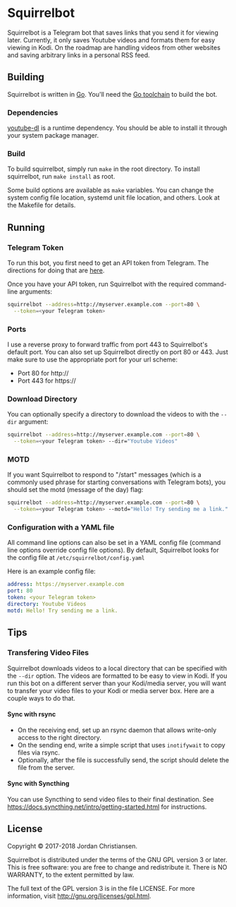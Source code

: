 Squirrelbot
===========

Squirrelbot is a Telegram bot that saves links that you send it for viewing
later. Currently, it only saves Youtube videos and formats them for easy viewing
in Kodi. On the roadmap are handling videos from other websites and saving
arbitrary links in a personal RSS feed.

Building
--------

Squirrelbot is written in [Go](https://golang.org). You'll need the [Go
toolchain](https://golang.org/doc/install) to build the bot.

### Dependencies

[youtube-dl](https://rg3.github.io/youtube-dl/) is a runtime dependency. You
should be able to install it through your system package manager.

### Build

To build squirrelbot, simply run `make` in the root directory. To install
squirrelbot, run `make install` as root.

Some build options are available as `make` variables. You can change the system
config file location, systemd unit file location, and others. Look at the
Makefile for details.

Running
-------

### Telegram Token

To run this bot, you first need to get an API token from Telegram. The
directions for doing that are [here](https://core.telegram.org/bots).

Once you have your API token, run Squirrelbot with the required command-line
arguments:

```sh
squirrelbot --address=http://myserver.example.com --port=80 \
  --token=<your Telegram token>
```

### Ports

I use a reverse proxy to forward traffic from port 443 to Squirrelbot's default
port. You can also set up Squirrelbot directly on port 80 or 443. Just make sure
to use the appropriate port for your url scheme:

*	Port 80 for http://
*	Port 443 for https://

### Download Directory

You can optionally specify a directory to download the videos to with the
`--dir` argument:

```sh
squirrelbot --address=http://myserver.example.com --port=80 \
  --token=<your Telegram token> --dir="Youtube Videos"
```

### MOTD

If you want Squirrelbot to respond to "/start" messages (which is a commonly
used phrase for starting conversations with Telegram bots), you should set the
motd (message of the day) flag:

```sh
squirrelbot --address=http://myserver.example.com --port=80 \
  --token=<your Telegram token> --motd="Hello! Try sending me a link."
```

### Configuration with a YAML file

All command line options can also be set in a YAML config file (command line
options override config file options). By default, Squirrelbot looks for the
config file at `/etc/squirrelbot/config.yaml`

Here is an example config file:

```yaml
address: https://myserver.example.com
port: 80
token: <your Telegram token>
directory: Youtube Videos
motd: Hello! Try sending me a link.
```

Tips
----

### Transfering Video Files

Squirrelbot downloads videos to a local directory that can be specified with the
`--dir` option. The videos are formatted to be easy to view in Kodi. If you run
this bot on a different server than your Kodi/media server, you will want to
transfer your video files to your Kodi or media server box. Here are a couple
ways to do that.

#### Sync with rsync

*	On the receiving end, set up an rsync daemon that allows write-only access
	to the right directory.
*	On the sending end, write a simple script that uses `inotifywait` to copy
	files via rsync.
*	Optionally, after the file is successfully send, the script should delete
	the file from the server.

#### Sync with Syncthing

You can use Syncthing to send video files to their final destination.
See https://docs.syncthing.net/intro/getting-started.html for instructions.

License
-------

Copyright © 2017-2018 Jordan Christiansen.

Squirrelbot is distributed under the terms of the GNU GPL version 3 or later.
This is free software: you are free to change and redistribute it. There is
NO WARRANTY, to the extent permitted by law.

The full text of the GPL version 3 is in the file LICENSE. For more
information, visit http://gnu.org/licenses/gpl.html.
